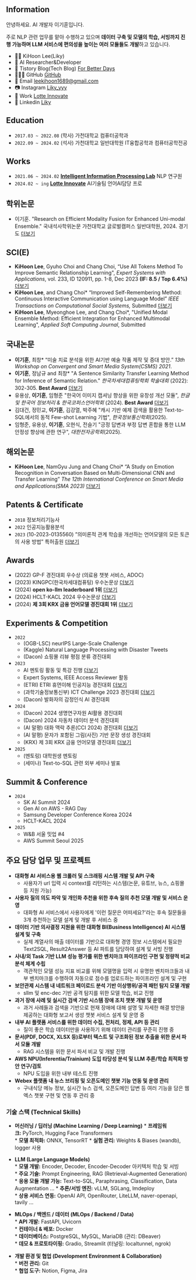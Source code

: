 ## Information

안녕하세요. AI 개발자 이기훈입니다.

주로 NLP 관련 업무를 맡아 수행하고 있으며 **데이터 구축 및 모델의 학습, 서빙까지 진행 가능하며 LLM 서비스에 편의성을 높이는 여러 모듈들도 개발**하고 있습니다.

- 👨‍💻 KiHoon Lee(Liky)
- 🤖 AI Researcher&Developer
- 📔 Tistory Blog(Tech Blog) [For Better Days](https://forbetterdays.tistory.com/)
- 👨🏻‍💻 GitHub [GitHub](https://github.com/Liky98)
- 📧 Email [leekihoon1689@gmail.com](mailto:leekihoon1689@gmail.com)
- 📷 Instagram [Liky_yyy](https://www.instagram.com/liky_yyy/)
- 🏢 Work [Lotte Innovate](https://www.lotteinnovate.com/)
- 📄 Linkedin [Liky](https://www.linkedin.com/in/kihoon-lee-a9b36b277/)

## Education
- `2017.03 ~ 2022.08`  (학사) 가천대학교 컴퓨터공학과
- `2022.09 ~ 2024.02`  (석사) 가천대학교 일반대학원 IT융합공학과 컴퓨터공학전공

## Works
- `2021.06 ~ 2024.02` **[Intelligent Information Processing Lab](https://iiplab.gachon.ac.kr/)** NLP 연구원
- `2024.02 ~ ing` **[Lotte Innovate](https://www.lotteinnovate.com/)** AI기술팀 언어AI담당 프로

## 학위논문
- 이기훈. "Research on Efficient Modality Fusion for Enhanced Uni-modal Ensemble." 국내석사학위논문 가천대학교 글로벌캠퍼스 일반대학원, 2024. 경기도 [더보기](Papers&Patents/Research%20on%20Efficient%20Modality%20Fusion%20for%20Enhanced%20Uni-modal%20Ensemble.md)

## SCI(E)
- **KiHoon Lee**, Gyuho Choi and Chang Choi, “Use All Tokens Method To Improve Semantic Relationship Learning", _Expert Systems with Applications_, vol. 233, ID 120911, pp. 1-8, Dec 2023 **(IF: 8.5 / Top 6.4%)** [더보기](Papers&Patents/Use%20All%20Tokens%20Method%20To%20Improve%20Semantic%20Relationship%20Learning.md)
- **KiHoon Lee**, and Chang Choi* “Improved Self-Remembering Method: Continuous Interactive Communication using Language Model” _IEEE Transactions on Computational Social Systems,_ Submitted [더보기](Papers&Patents/Improved%20Self-Remembering%20Method%20-%20Continuous%20Interactive%20Communication%20using%20Language%20Model.md)
- **KiHoon Lee**, Myeonghoe Lee, and Chang Choi*, "Unified Modal Ensemble Method: Efficient Integration for Enhanced Multimodal Learning", _Applied Soft Computing Journal_, Submitted

## 국내논문
- **이기훈**, 최창* “미술 치료 분석을 위한 AI기반 예술 작품 제작 및 증대 방안.” _13th Workshop on Convergent and Smart Media System(CSMS) 2021_. 
- **이기훈**, 정남규 and 최창* "A Sentence Similarity Transfer Learning Method for Inference of Semantic Relation." _한국차세대컴퓨팅학회 학술대회_ (2022): 302-305. **Best Award** [더보기](Papers&Patents/A%20Sentence%20Similarity%20Transfer%20Learning%20Method%20for%20Inference%20of%20Semantic%20Relation.md)
- 유용상, **이기훈**, 임형준 "한국어 이미지 캡셔닝 향상을 위한 유창성 개선 모듈", _한글 및 한국어 정보처리 & 한국코퍼스언어학회_ (2024). **Best Award** [더보기](Papers&Patents/한국어%20이미지%20캡셔닝%20향상을%20위한%20유창성%20개선%20모듈.md)
- 김대건, 정민교, **이기훈**, 김강열, 박주혜 "캐시 기반 예제 검색을 활용한 Text-to-SQL에서의 동적 Few-shot Learning 기법", _한국정보통신학회_(2025).
- 임형준, 유용상, **이기훈**, 오현식, 전슬기 "긍정 답변과 부정 답변 혼합을 통한 LLM 안정성 향상에 관한 연구", _대한전자공학회_(2025).

## 해외논문
- **KiHoon Lee**, NamGyu Jung and Chang Choi* “A Study on Emotion Recognition in Conversation Based on Multi-Dimensional CNN and Transfer Learning” _The 12th International Conference on Smart Media and Applications(SMA 2023)_ [더보기](Papers&Patents/A%20Study%20on%20Emotion%20Recognition%20in%20Conversation%20Based%20on%20Multi-Dimensional%20CNN%20and%20Transfer%20Learning.md)

## Patents & Certificate
- `2018` 정보처리기능사
- `2022` 인공지능활용분석
- `2023` (10-2023-0135560) ”의미론적 관계 학습을 개선하는 언어모델의 모든 토큰의 사용 방법” 특허출원 [더보기](Papers&Patents/METHOD%20FOR%20USING%20ALL%20TOKENS%20OF%20LANGUAGE%20MODEL%20TO%20IMPROVE%20SEMANTIC%20RELATIONSHIP%20LEARNING.md)

## Awards
- (2022) GP-F 경진대회 우수상 (의료용 챗봇 서비스, ADOC)
- (2023) KINGPC(한국차세대컴퓨팅) 우수논문상 [더보기](Papers&Patents/A%20Sentence%20Similarity%20Transfer%20Learning%20Method%20for%20Inference%20of%20Semantic%20Relation.md)
- (2024) **open ko-llm leaderboard 1위** [더보기](Certificate&Awards/Open%20Ko-LLM%20Leaderboard.md)
- (2024) HCLT-KACL 2024 우수논문상  [더보기](Papers&Patents/한국어%20이미지%20캡셔닝%20향상을%20위한%20유창성%20개선%20모듈.md)
- (2024) **제 3회 KRX 금융 언어모델 경진대회 1위** [더보기](Certificate&Awards/제%203회%20KRX%20금융%20언어모델%20경진대회.md)

## Experiments & Competition
- `2022`
	- (OGB-LSC) neurIPS Large-Scale Challenge
	- (Kaggle) Natural Language Processing with Disaster Tweets
	- (Dacon) 쇼핑몰 리뷰 평점 분류 경진대회
- `2023`
	- AI 멘토링 활동 및 특강 진행 [더보기](Experiments/AI%20멘토링%20활동%20및%20특강.md)
	- Expert Systems, IEEE Access Reviewer 활동
	- (ETRI) ETRI 휴먼이해 인공지능 경진대회 [더보기](Competition/ETRI%20휴먼이해%20인공지능%20논문경진대회.md)
	- (과학기술정보통신부) ICT Challenge 2023 경진대회 [더보기](Competition/ICT%20Challenge%202023.md)
	- (Dacon) 발화자의 감정인식 AI 경진대회
- `2024`
	- (Dacon) 2024 생명연구자원 AI활용 경진대회
	- (Dacon) 2024 자동차 데이터 분석 경진대회 
	- (AI 말평) 대화 맥락 추론(CCI 2024) 경진대회 [더보기](Competition/CCI%202024%20대화%20맥락%20추론.md)
	- (AI 말평) 문자가 포함된 그림(사진) 기반 문장 생성 경진대회
	- (KRX) 제 3회 KRX 금융 언어모델 경진대회 [더보기](Certificate&Awards/제%203회%20KRX%20금융%20언어모델%20경진대회.md)
- `2025`
	- (멘토링) 대학원생 멘토링
	- (세미나) Text-to-SQL 관련 외부 세미나 발표
## Summit & Conference
- `2024`
	- SK AI Summit 2024
	- Gen AI on AWS - RAG Day
	- Samsung Developer Conference Korea 2O24
	- HCLT-KACL 2024
- `2025`
	- W&B 서울 밋업 #4
	- AWS Summit Seoul 2025

## 주요 담당 업무 및 프로젝트
-  **대화형 AI 서비스용 웹 크롤러 및 스크래핑 시스템 개발 및 API 구축**
    - 사용자가 url 입력 시 context를 리턴하는 시스템(논문, 유튜브, 뉴스, 쇼핑몰 등 지원 가능)
-  **사용자 질의 의도 파악 및 개인화 추천을 위한 후속 질의 추천 모델 개발 및 서비스 운영**
	- 대화형 AI 서비스에서 사용자에게 '이런 질문은 어떠세요?'라는 후속 질문들을 3개 추천하는 모델 설계 및 개발 후 서비스 중
- **데이터 기반 의사결정 지원을 위한 대화형 BI(Business Intelligence) AI 시스템 설계 및 구축**
    -  실제 계열사의 매출 데이터를 기반으로 대화형 경영 정보 시스템에서 필요한 Text2SQL, Result2Answer 등 AI 파트를 담당하여 설계 및 서빙 진행     
- **사내/외 Task 기반 LLM 성능 평가를 위한 벤치마크 파이프라인 구현 및 정량적 비교 분석 체계 수립**
    - 객관적인 모델 성능 지표 비교를 위해 모델명을 입력 시 유명한 벤치마크들과 내부 벤치마크를 수행하여 자동으로 점수를 업로드하는 파이프라인 설계 및 구현
- **보안관제 시스템 내 네트워크 페이로드 분석 기반 이상행위/공격 패턴 탐지 모델 개발**
    - sllm 및 enc-dec 기반 공격 탐지를 위한 모델 학습, 비교 진행 
- **과거 장애 사례 및 실시간 검색 기반 시스템 장애 조치 챗봇 개발 및 운영**
    - 과거 사례들과 검색을 기반으로 현재 장애에 대해 설명 및 자세한 해결 방안을 제공하는 대화형 보고서 생성 챗봇 서비스 설계 및 운영 중
- **내부 AI 플랫폼 서비스를 위한 데이터 수집, 전처리, 정제, API 등 관리**
    - 질이 좋은 학습 데이터만을 사용하기 위해 데이터 관리를 꾸준히 진행 중
- **문서(PDF, DOCX, XLSX 등)로부터 텍스트 및 구조화된 정보 추출을 위한 문서 파서 모듈 개발**
    - RAG 시스템을 위한 문서 파서 비교 및 개발 진행
- **AWS NPU(Inferentia/Trainium) 도입 타당성 분석 및 LLM 추론/학습 최적화 방안 연구/검토**
    - NPU 도입을 위한 내부 테스트 진행  
- **Webex 플랫폼 내 뉴스 브리핑 및 오픈도메인 챗봇 기능 연동 및 운영 관리**
    - 구내식당 메뉴 정보, 실시간 뉴스 검색, 오픈도메인 답변 등 여러 기능을 담은 웹엑스 챗봇 구현 및 연동 후 관리 중

### 기술 스택 (Technical Skills)

- **머신러닝 / 딥러닝 (Machine Learning / Deep Learning)**
	* **프레임워크:** PyTorch, Hugging Face Transformers  
	* **모델 최적화:** ONNX, TensorRT 
	* **실험 관리:** Weights & Biases (wandb), logger 사용

- **LLM (Large Language Models)**  
	* **모델 개발:** Encoder, Decoder, Encoder-Decoder 아키텍처 학습 및 서빙  
	* **주요 기술:** Prompt Engineering, RAG (Retrieval-Augmented Generation)  
	* **응용 모듈 개발 가능:** Text-to-SQL, Paraphrasing, Classification, Data Augmentation ...
	* **추론/서빙 엔진:** vLLM, SGLang, lmdeploy  
	* **상용 서비스 연동:** OpenAI API, OpenRouter, LiteLLM, naver-openapi, tavily ...

- **MLOps / 백엔드 / 데이터 (MLOps / Backend / Data)**  
	* **API 개발:** FastAPI, Uvicorn  
	* **컨테이너 & 배포:** Docker  
	* **데이터베이스:** PostgreSQL, MySQL, MariaDB (관리: DBeaver)  
	* **데모 & 프로토타이핑:** Gradio, Streamlit (터널링: localtunnel, ngrok)

- **개발 환경 및 협업 (Development Environment & Collaboration)**  
	* **버전 관리:** Git  
	* **협업 도구:** Notion, Figma, Jira